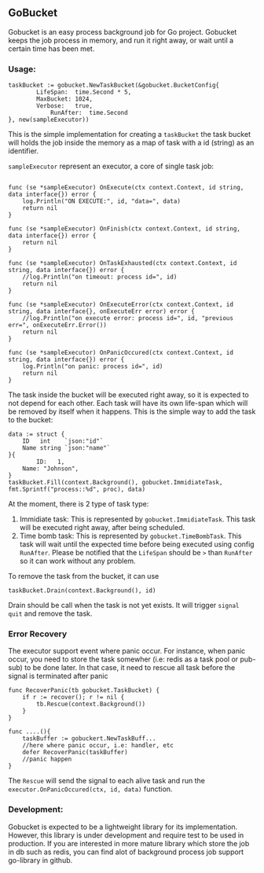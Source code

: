 ## GoBucket

Gobucket is an easy process background job for Go project. Gobucket keeps the job process in memory, and run it right away, or wait until a certain time has been met. 

### Usage:

```
taskBucket := gobucket.NewTaskBucket(&gobucket.BucketConfig{
		LifeSpan:  time.Second * 5,
		MaxBucket: 1024,
		Verbose:   true,
        	RunAfter:  time.Second
}, new(sampleExecutor))
```

This is the simple implementation for creating a `taskBucket` the task bucket will holds the job inside the memory as a map of task with a id (string) as an identifier. 

`sampleExecutor` represent an executor, a core of single task job:

```

func (se *sampleExecutor) OnExecute(ctx context.Context, id string, data interface{}) error {
	log.Println("ON EXECUTE:", id, "data=", data)
	return nil
}

func (se *sampleExecutor) OnFinish(ctx context.Context, id string, data interface{}) error {
	return nil
}

func (se *sampleExecutor) OnTaskExhausted(ctx context.Context, id string, data interface{}) error {
	//log.Println("on timeout: process id=", id)
	return nil
}

func (se *sampleExecutor) OnExecuteError(ctx context.Context, id string, data interface{}, onExecuteErr error) error {
	//log.Println("on execute error: process id=", id, "previous err=", onExecuteErr.Error())
	return nil
}

func (se *sampleExecutor) OnPanicOccured(ctx context.Context, id string, data interface{}) error {
	log.Println("on panic: process id=", id)
	return nil
}
```

The task inside the bucket will be executed right away, so it is expected to not depend for each other. Each task will have its own life-span which will be removed by itself when it happens. This is the simple way to add the task to the bucket:

```
data := struct {
	ID   int    `json:"id"`
	Name string `json:"name"`
}{
    	ID:   1,
	Name: "Johnson",
}
taskBucket.Fill(context.Background(), gobucket.ImmidiateTask, fmt.Sprintf("process::%d", proc), data)
```

At the moment, there is 2 type of task type:
1. Immidiate task: This is represented by `gobucket.ImmidiateTask`. This task will be executed right away, after being scheduled.
2. Time bomb task: This is represented by `gobucket.TimeBombTask`. This task will wait until the expected time before being executed using config `RunAfter`. Please be notified that the `LifeSpan` should be `>` than `RunAfter` so it can work without any problem.

To remove the task from the bucket, it can use
```
taskBucket.Drain(context.Background(), id)
```
Drain should be call when the task is not yet exists. It will trigger `signal quit` and remove the task.

### Error Recovery

The executor support event where panic occur. For instance, when panic occur, you need to store the task somewher (i.e: redis as a task pool or pub-sub) to be done later. In that case, it need to rescue all task before the signal is terminated after panic

```
func RecoverPanic(tb gobucket.TaskBucket) {
	if r := recover(); r != nil {
		tb.Rescue(context.Background())
	}
}

func ....(){
	taskBuffer := gobuckert.NewTaskBuff...
	//here where panic occur, i.e: handler, etc
	defer RecoverPanic(taskBuffer)
	//panic happen
}
```

The `Rescue` will send the signal to each alive task and run the `executor.OnPanicOccured(ctx, id, data)` function.

### Development:

Gobucket is expected to be a lightweight library for its implementation. However, this library is under development and require test to be used in production. If you are interested in more mature library which store the job in db such as redis, you can find alot of background process job support go-library in github.
